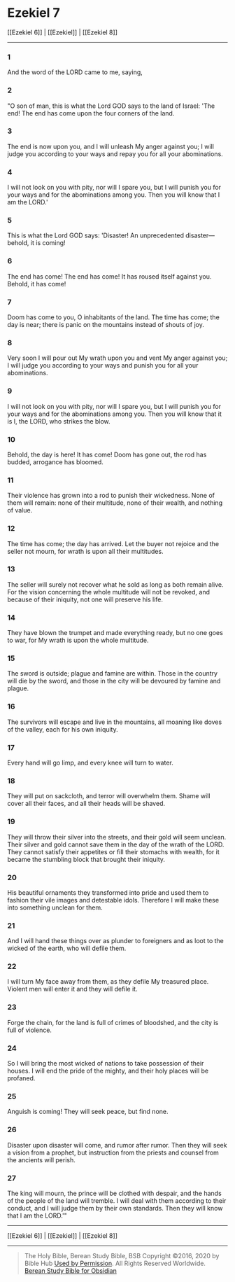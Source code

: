 # Ezekiel 7

[[Ezekiel 6]] | [[Ezekiel]] | [[Ezekiel 8]]

---

### 1
And the word of the LORD came to me, saying,

### 2
"O son of man, this is what the Lord GOD says to the land of Israel: 'The end! The end has come upon the four corners of the land.

### 3
The end is now upon you, and I will unleash My anger against you; I will judge you according to your ways and repay you for all your abominations.

### 4
I will not look on you with pity, nor will I spare you, but I will punish you for your ways and for the abominations among you. Then you will know that I am the LORD.'

### 5
This is what the Lord GOD says: 'Disaster! An unprecedented disaster—behold, it is coming!

### 6
The end has come! The end has come! It has roused itself against you. Behold, it has come!

### 7
Doom has come to you, O inhabitants of the land. The time has come; the day is near; there is panic on the mountains instead of shouts of joy.

### 8
Very soon I will pour out My wrath upon you and vent My anger against you; I will judge you according to your ways and punish you for all your abominations.

### 9
I will not look on you with pity, nor will I spare you, but I will punish you for your ways and for the abominations among you. Then you will know that it is I, the LORD, who strikes the blow.

### 10
Behold, the day is here! It has come! Doom has gone out, the rod has budded, arrogance has bloomed.

### 11
Their violence has grown into a rod to punish their wickedness. None of them will remain: none of their multitude, none of their wealth, and nothing of value.

### 12
The time has come; the day has arrived. Let the buyer not rejoice and the seller not mourn, for wrath is upon all their multitudes.

### 13
The seller will surely not recover what he sold as long as both remain alive. For the vision concerning the whole multitude will not be revoked, and because of their iniquity, not one will preserve his life.

### 14
They have blown the trumpet and made everything ready, but no one goes to war, for My wrath is upon the whole multitude.

### 15
The sword is outside; plague and famine are within. Those in the country will die by the sword, and those in the city will be devoured by famine and plague.

### 16
The survivors will escape and live in the mountains, all moaning like doves of the valley, each for his own iniquity.

### 17
Every hand will go limp, and every knee will turn to water.

### 18
They will put on sackcloth, and terror will overwhelm them. Shame will cover all their faces, and all their heads will be shaved.

### 19
They will throw their silver into the streets, and their gold will seem unclean. Their silver and gold cannot save them in the day of the wrath of the LORD. They cannot satisfy their appetites or fill their stomachs with wealth, for it became the stumbling block that brought their iniquity.

### 20
His beautiful ornaments they transformed into pride and used them to fashion their vile images and detestable idols. Therefore I will make these into something unclean for them.

### 21
And I will hand these things over as plunder to foreigners and as loot to the wicked of the earth, who will defile them.

### 22
I will turn My face away from them, as they defile My treasured place. Violent men will enter it and they will defile it.

### 23
Forge the chain, for the land is full of crimes of bloodshed, and the city is full of violence.

### 24
So I will bring the most wicked of nations to take possession of their houses. I will end the pride of the mighty, and their holy places will be profaned.

### 25
Anguish is coming! They will seek peace, but find none.

### 26
Disaster upon disaster will come, and rumor after rumor. Then they will seek a vision from a prophet, but instruction from the priests and counsel from the ancients will perish.

### 27
The king will mourn, the prince will be clothed with despair, and the hands of the people of the land will tremble. I will deal with them according to their conduct, and I will judge them by their own standards. Then they will know that I am the LORD.'"

---

[[Ezekiel 6]] | [[Ezekiel]] | [[Ezekiel 8]]

---

> The Holy Bible, Berean Study Bible, BSB
> Copyright &copy;2016, 2020 by Bible Hub
> [Used by Permission](https://berean.bible/terms.htm). All Rights Reserved Worldwide.
> [Berean Study Bible for Obsidian](https://github.com/gapmiss/berean-study-bible-for-obsidian)

